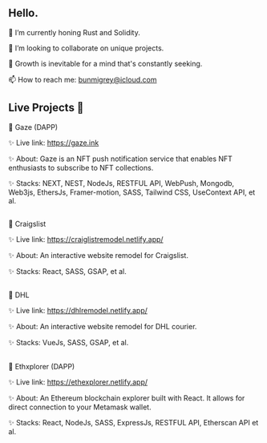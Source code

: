 ## Hello.

🔭 I’m currently honing Rust and Solidity.

👯 I’m looking to collaborate on unique projects.

🌱 Growth is inevitable for a mind that's constantly seeking.

📫 How to reach me: bunmigrey@icloud.com

##
## Live Projects 💞️
🚀 Gaze (DAPP)

✨ Live link:   https://gaze.ink

✨ About: Gaze is an NFT push notification service that enables NFT enthusiasts to subscribe to NFT collections.

✨ Stacks: NEXT, NEST, NodeJs, RESTFUL API, WebPush, Mongodb, Web3js, EthersJs, Framer-motion, SASS, Tailwind CSS, UseContext API, et al.

##

🚀 Craigslist 

✨ Live link:   https://craiglistremodel.netlify.app/

✨ About: An interactive website remodel for Craigslist.

✨ Stacks: React, SASS, GSAP, et al.
##

🚀 DHL 

✨ Live link:   https://dhlremodel.netlify.app/

✨ About: An interactive website remodel for DHL courier.

✨ Stacks: VueJs, SASS, GSAP, et al.
##

🚀 Ethxplorer (DAPP)

✨ Live link:    https://ethexplorer.netlify.app/ 

✨ About: An Ethereum blockchain explorer built with React. It allows for direct connection to your Metamask wallet.

✨ Stacks: React, NodeJs, SASS, ExpressJs, RESTFUL API, Etherscan API et al.

